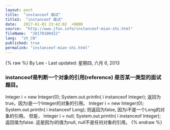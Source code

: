 ```yaml
---
layout: post
title:  "instanceof 面试"
title2:  "instanceof 面试"
date:   2017-01-01 23:42:02  +0800
source:  "http://www.jfox.info/instanceof-mian-shi.html"
fileName:  "20170100422"
lang:  "zh_CN"
published: true
permalink: "instanceof-mian-shi.html"
---
```

{% raw %}
By Lee - Last updated: 星期四, 六月 6, 2013

### instanceof是判断一个对象的引用(reference) 是否某一类型的面试题目。

Integer i = new Integer(0);
System.out.println( i instanceof Integer);
返回为true，因为i是一个Integer的对象的引用。
Integer i = new Integer(0);
System.out.println( i instanceof Long);
则返回为false, 因为i不是一个Long的对象的引用。
但是，
Integer i = null;
System.out.println( i instanceof Integer);
返回值为false. 这是因为i的值为null, null不是任何对象的引用。
{% endraw %}